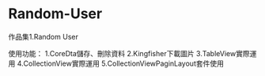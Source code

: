 # Random-User
作品集1.Random User

使用功能：
1.CoreDta儲存、刪除資料
2.Kingfisher下載圖片
3.TableView實際運用
4.CollectionView實際運用
5.CollectionViewPaginLayout套件使用
